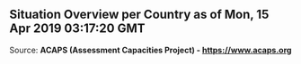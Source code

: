 ## Situation Overview per Country as of Mon, 15 Apr 2019 03:17:20 GMT

Source: **ACAPS (Assessment Capacities Project) - https://www.acaps.org**